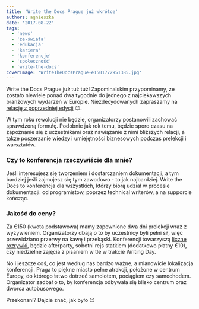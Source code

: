 ```yaml
---
title: 'Write the Docs Prague już wkrótce'
authors: agnieszka
date: '2017-08-22'
tags:
  - 'news'
  - 'ze-świata'
  - 'edukacja'
  - 'kariera'
  - 'konferencje'
  - 'społeczność'
  - 'write-the-docs'
coverImage: 'WriteTheDocsPrague-e1501772951385.jpg'
---
```


Write the Docs Prague już tuż tuż! Zapominalskim przypominamy, że zostało
niewiele ponad dwa tygodnie do jednego z najciekawszych branżowych wydarzeń w
Europie. Niezdecydowanych zapraszamy na
[relację z poprzedniej edycji](http://techwriter.pl/write-the-docs-europe-2016-relacja/) 😉.

<!--truncate-->

W tym roku rewolucji nie będzie, organizatorzy postanowili zachować sprawdzoną
formułę. Podobnie jak rok temu, będzie sporo czasu na zapoznanie się z
uczestnikami oraz nawiązanie z nimi bliższych relacji, a także poszerzanie
wiedzy i umiejętności biznesowych podczas prelekcji i warsztatów.

### Czy to konferencja rzeczywiście dla mnie?

Jeśli interesujesz się tworzeniem i dostarczaniem dokumentacji, a tym bardziej
jeśli zajmujesz się tym zawodowo - to jak najbardziej. Write the Docs to
konferencja dla wszystkich, którzy biorą udział w procesie dokumentacji: od
programistów, poprzez technical writerów, a na supporcie kończąc.

### Jakość do ceny?

Za €150 (kwota podstawowa) mamy zapewnione dwa dni prelekcji wraz z wyżywieniem.
Organizatorzy dbają o to by uczestnicy byli pełni sił, więc przewidziano przerwy
na kawę i przekąski. Konferencji towarzyszą
[liczne rozrywki](http://www.writethedocs.org/conf/eu/2017/schedule/), będzie
afterparty, sobotni rejs statkiem (dodatkowo płatny €10), czy niedzielne zajęcia
z pisaniem w tle w trakcie Writing Day.

No i jeszcze coś, co jest według nas bardzo ważne, a mianowicie lokalizacja
konferencji. Praga to piękne miasto pełne atrakcji, położone w centrum Europy,
do którego łatwo dotrzeć samolotem, pociągiem czy samochodem. Organizator zadbał
o to, by konferencja odbywała się blisko centrum oraz dworca autobusowego.

Przekonani? Dajcie znać, jak było 😉
